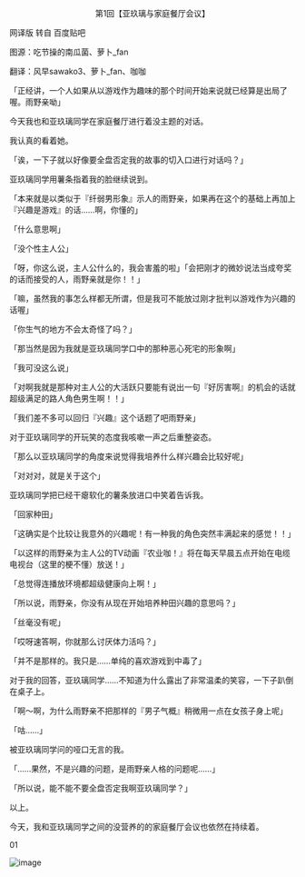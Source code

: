 <p align="center">第1回【亚玖璃与家庭餐厅会议】</p>

网译版 转自 百度贴吧

图源：吃节操的南瓜菌、萝卜_fan

翻译：风早sawako3、萝卜_fan、咖咖

「正经讲，一个人如果从以游戏作为趣味的那个时间开始来说就已经算是出局了喔。雨野亲呦」

今天我也和亚玖璃同学在家庭餐厅进行着没主题的对话。

我认真的看着她。

「诶，一下子就以好像要全盘否定我的故事的切入口进行对话吗？」

亚玖璃同学用薯条指着我的脸继续说到。

「本来就是以类似于『纤弱男形象』示人的雨野亲，如果再在这个的基础上再加上『兴趣是游戏』的话……啊，你懂的」

「什么意思啊」

「没个性主人公」

「呀，你这么说，主人公什么的，我会害羞的啦」「会把刚才的微妙说法当成夸奖的话而接受的人，雨野亲就是你！！」

「嘛，虽然我的事怎么样都无所谓，但是我可不能放过刚才批判以游戏作为兴趣的话喔」

「你生气的地方不会太奇怪了吗？」

「那当然是因为我就是亚玖璃同学口中的那种恶心死宅的形象啊」

「我可没这么说」

「对啊我就是那种对主人公的大活跃只要能有说出一句『好厉害啊』的机会的话就超级满足的路人角色男生啊！！」

「我们差不多可以回归『兴趣』这个话题了吧雨野亲」

对于亚玖璃同学的开玩笑的态度我咳嗽一声之后重整姿态。

「那么以亚玖璃同学的角度来说觉得我培养什么样兴趣会比较好呢」

「对对对，就是关于这个」

亚玖璃同学把已经干瘪软化的薯条放进口中笑着告诉我。

「回家种田」

「这确实是个比较让我意外的兴趣呢！有一种我的角色突然丰满起来的感觉！！」

「以这样的雨野亲为主人公的TV动画『农业咖！』将在每天早晨五点开始在电缆电视台（这里的梗不懂）放送！」

「总觉得连播放环境都超级健康向上啊！」

「所以说，雨野亲，你没有从现在开始培养种田兴趣的意思吗？」

「丝毫没有呢」

「哎呀速答啊，你就那么讨厌体力活吗？」

「并不是那样的。我只是……单纯的喜欢游戏到中毒了」

对于我的回答，亚玖璃同学……不知道为什么露出了非常温柔的笑容，一下子趴倒在桌子上。

「啊～啊，为什么雨野亲不把那样的『男子气概』稍微用一点在女孩子身上呢」

「咕……」

被亚玖璃同学问的哑口无言的我。

「……果然，不是兴趣的问题，是雨野亲人格的问题呢……」

「所以说，能不能不要全盘否定我啊亚玖璃同学？」

以上。

今天，我和亚玖璃同学之间的没营养的的家庭餐厅会议也依然在持续着。

01

![image](http://pic.wenku8.com/pictures/2/2082/107142/133284.jpg)

